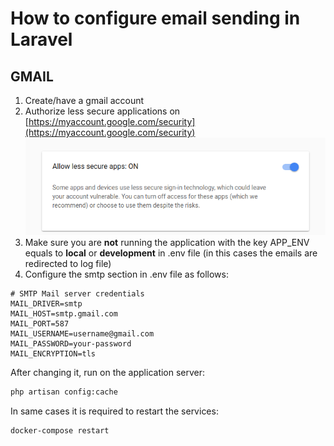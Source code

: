 # How to configure email sending in Laravel #

## GMAIL ##

1. Create/have a gmail account
1. Authorize less secure applications on [https://myaccount.google.com/security](https://myaccount.google.com/security) ![Less secure app](images/less-secure-app.png)
1. Make sure you are **not** running the application with the key APP_ENV equals to **local** or **development**  in .env file (in this cases the emails are redirected to log file)
1. Configure the smtp section in .env file as follows:

```config
# SMTP Mail server credentials
MAIL_DRIVER=smtp
MAIL_HOST=smtp.gmail.com
MAIL_PORT=587
MAIL_USERNAME=username@gmail.com
MAIL_PASSWORD=your-password
MAIL_ENCRYPTION=tls
```

After changing it, run on the application server:

```sh
php artisan config:cache
```

In same cases it is required to restart the services:

```sh
docker-compose restart
```